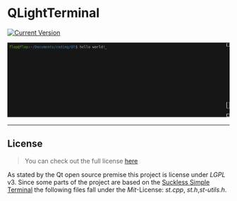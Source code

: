 # QLightTerminal


[![Current Version](https://img.shields.io/badge/version-0.1.0-green.svg)](https://github.com/ChargeIn/QLightTerm)

![Terminal Preview](https://github.com/ChargeIn/QLightTerm/blob/master/example/demo.png)

---
## License
>You can check out the full license [here](https://github.com/ChargeIn/QLightTerm/blob/master/LICENSE)

As stated by the Qt open source premise this project is license under *LGPL* v3.
Since some parts of the project are based on the [Suckless Simple Terminal](https://st.suckless.org/) 
the following files fall under the *Mit*-License: *st.cpp*, *st.h*,*st-utils.h*.

